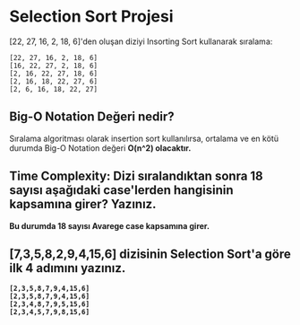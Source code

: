 # Selection Sort Projesi

[22, 27, 16, 2, 18, 6]'den oluşan diziyi Insorting Sort kullanarak sıralama:

```
[22, 27, 16, 2, 18, 6]
[16, 22, 27, 2, 18, 6]
[2, 16, 22, 27, 18, 6] 
[2, 16, 18, 22, 27, 6]         
[2, 6, 16, 18, 22, 27]
```        
## Big-O Notation Değeri nedir?

Sıralama algoritması olarak insertion sort kullanılırsa, ortalama ve en kötü durumda Big-O Notation değeri <b>O(n^2) olacaktır.
    
## Time Complexity: Dizi sıralandıktan sonra 18 sayısı aşağıdaki case'lerden hangisinin kapsamına girer? Yazınız.
Bu durumda 18 sayısı Avarege case kapsamına girer.

## [7,3,5,8,2,9,4,15,6] dizisinin Selection Sort'a göre ilk 4 adımını yazınız.

```
[2,3,5,8,7,9,4,15,6]
[2,3,5,8,7,9,4,15,6]
[2,3,4,8,7,9,5,15,6]
[2,3,4,5,7,9,8,15,6]
``` 
